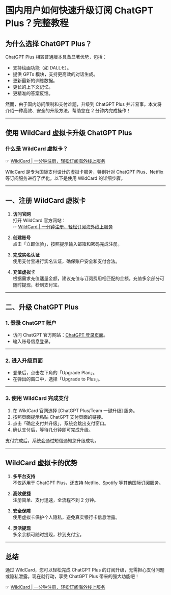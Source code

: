 # 国内用户如何快速升级订阅 ChatGPT Plus？完整教程

## 为什么选择 ChatGPT Plus？

ChatGPT Plus 相较普通版本具备显著优势，包括：
- 支持绘画功能（如 DALL·E）。
- 提供 GPTs 模块，支持更高效的对话生成。
- 更新最新的训练数据。
- 更长的上下文记忆。
- 更精准的答案反馈。

然而，由于国内访问限制和支付难题，升级到 ChatGPT Plus 并非易事。本文将介绍一种高效、安全的升级方法，帮助您在 2 分钟内完成操作！

---

## 使用 WildCard 虚拟卡升级 ChatGPT Plus

### 什么是 WildCard 虚拟卡？

☞ [WildCard | 一分钟注册，轻松订阅海外线上服务](https://bit.ly/bewildcard)

WildCard 是专为国际支付设计的虚拟卡服务，特别针对 ChatGPT Plus、Netflix 等订阅服务进行了优化。以下是使用 WildCard 的详细步骤。

---

## 一、注册 WildCard 虚拟卡

1. **访问官网**  
   打开 WildCard 官方网站：  
   ☞ [WildCard | 一分钟注册，轻松订阅海外线上服务](https://bit.ly/bewildcard)

2. **创建账号**  
   点击「立即体验」，按照提示输入邮箱和密码完成注册。

3. **完成实名认证**  
   使用支付宝进行实名认证，确保账户安全和支付合法。

4. **充值虚拟卡**  
   根据需求充值适量金额，建议充值与订阅费用相匹配的金额。充值多余部分可随时提现，秒到支付宝。

---

## 二、升级 ChatGPT Plus

### 1. 登录 ChatGPT 账户

- 访问 ChatGPT 官方网站：[ChatGPT 登录页面](https://chat.openai.com/)。
- 输入账号信息登录。

---

### 2. 进入升级页面

- 登录后，点击左下角的「Upgrade Plan」。
- 在弹出的窗口中，选择「Upgrade to Plus」。

---

### 3. 使用 WildCard 完成支付

1. 在 WildCard 官网选择 [ChatGPT Plus/Team 一键升级] 服务。
2. 按照页面提示粘贴 ChatGPT 支付页面的链接。
3. 点击「确定支付并升级」，系统会跳出支付窗口。
4. 确认支付后，等待几分钟即可完成升级。

支付完成后，系统会通过短信通知您升级成功。

---

## WildCard 虚拟卡的优势

1. **多平台支持**  
   不仅适用于 ChatGPT Plus，还支持 Netflix、Spotify 等其他国际订阅服务。

2. **高效便捷**  
   注册简单、支付迅速，全流程不到 2 分钟。

3. **安全保障**  
   使用虚拟卡保护个人隐私，避免真实银行卡信息泄露。

4. **灵活提现**  
   多余余额可随时提现，秒到支付宝。

---

## 总结

通过 WildCard，您可以轻松完成 ChatGPT Plus 的订阅升级，无需担心支付问题或隐私泄露。现在就行动，享受 ChatGPT Plus 带来的强大功能吧！

☞ [WildCard | 一分钟注册，轻松订阅海外线上服务](https://bit.ly/bewildcard)

